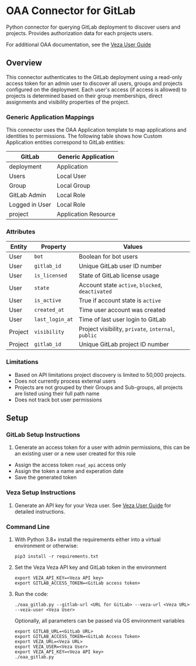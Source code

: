 # OAA Connector for GitLab

Python connector for querying GitLab deployment to discover users and projects. Provides authorization data for each projects users.

For additional OAA documentation, see the [Veza User Guide](https://docs.veza.com/oaa/)

## Overview

This connector authenticates to the GitLab deployment using a read-only access token for an admin user to discover all users, groups and projects configured on the deployment. Each user's access (if access is allowed) to projects is determined based on their group memberships, direct assignments and visibility properties of the project.


### Generic Application Mappings

This connector uses the OAA Application template to map applications and identities to permissions. The following table shows how Custom Application entities correspond to GitLab entities:

GitLab | Generic Application
------------ | -------------
deployment | Application
Users | Local User
Group | Local Group
GitLab Admin | Local Role
Logged in User | Local Role
project | Application Resource

### Attributes
Entity  | Property        | Values
------- |---------------- |-------
User    | `bot`           | Boolean for bot users
User    | `gitlab_id`     |  Unique GitLab user ID number  
User    | `is_licensed`   | State of GitLab license usage  
User    | `state`         | Account state `active`, `blocked`, `deactivated`
User    | `is_active`     | True if account state is `active`  
User    | `created_at`    | Time user account was created  
User    | `last_login_at` | Time of last user login to GitLab  
Project | `visibility`    | Project visibility, `private`, `internal`, `public`
Project | `gitlab_id`     |  Unique GitLab project ID number  

### Limitations
* Based on API limitations project discovery is limited to 50,000 projects.
* Does not currently process external users
* Projects are not grouped by their Groups and Sub-groups, all projects are listed using their full path name
* Does not track bot user permissions

## Setup
### GitLab Setup Instructions
1. Generate an access token for a user with admin permissions, this can be an existing user or a new user created for this role
* Assign the access token `read_api` access only
* Assign the token a name and experation date
* Save the generated token

### Veza Setup Instructions
1. Generate an API key for your Veza user. See [Veza User Guide](https://app.gitbook.com/@veza.com/s/user-guide/interface-overview/administration/api-keys) for detailed instructions.

### Command Line
1. With Python 3.8+ install the requirements either into a virtual environment or otherwise:
    ```
    pip3 install -r requirements.txt
    ```

2. Set the Veza Veza API key and GitLab token in the environment

    ```
    export VEZA_API_KEY=<Veza API key>
    export GITLAB_ACCESS_TOKEN=<GitLab access token>
    ```

3. Run the code:
    ```
    ./oaa_gitlab.py --gitlab-url <URL for GitLab> --veza-url <Veza URL> --veza-user <Veza User>
    ```

    Optionally, all parameters can be passed via OS environment variables

    ```
    export GITLAB_URL=<GitLab URL>
    export GITLAB_ACCESS_TOKEN=<GitLab Access Token>
    export VEZA_URL=<Veza URL>
    export VEZA_USER=<Veza User>
    export VEZA_API_KEY=<Veza API key>
    ./oaa_gitlab.py
    ```
